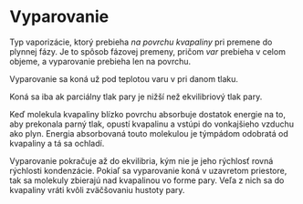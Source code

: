 # Vyparovanie
Typ vaporizácie, ktorý prebieha *na povrchu kvapaliny* pri premene do plynnej fázy.
Je to spôsob fázovej premeny, pričom *var* prebieha v celom objeme, a vyparovanie prebieha len na povrchu.

Vyparovanie sa koná už pod teplotou varu v pri danom tlaku.

Koná sa iba ak parciálny tlak pary je nižší než ekvilibriový tlak pary.

Keď molekula kvapaliny blízko povrchu absorbuje dostatok energie na to, aby prekonala parný tlak, opustí kvapalinu a vstúpi do vonkajšieho vzduchu ako plyn. Energia absorbovaná touto molekulou je týmpádom odobratá od kvapaliny a tá sa ochladí.

Vyparovanie pokračuje až do ekvilibria, kým nie je jeho rýchlosť rovná rýchlosti kondenzácie.
Pokiaľ sa vyparovanie koná v uzavretom priestore, tak sa molekuly zbierajú nad kvapalinou vo forme pary. Veľa z nich sa do kvapaliny vráti kvôli zväčšovaniu hustoty pary.
